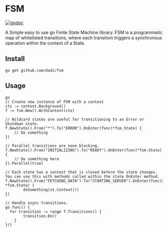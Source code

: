# FSM
[![godoc](http://img.shields.io/badge/godoc-reference-blue.svg?style=flat)](https://godoc.org/github.com/dadi/fsm)

A Simple easy to use go Finite State Machine library. FSM is a programmatic map of whitelisted transitions, where each transition triggers a synchronous operation within the context of a State.

## Install

```
go get github.com/dadi/fsm
```

## Usage

```
go
// Create new instance of FSM with a context
ctx := context.Background()
f := fsm.New().WithContext(ctx)

// Wildcard states are useful for transitioning to an Error or Shutdown state.
f.NewState().From("*").To("ERROR").OnEnter(func(*fsm.State) {
	// Do something
})

// Parallel transitions are none blocking.
f.NewState().From("INITIALIZING").To("READY").OnEnter(func(*fsm.State) {
	// Do something here
}).Parallel(true)

// Each state has a context that is closed before the state changes. You can use this with methods called within the state OnEnter method.
f.NewState().From("FETCHING_DATA").To("STARTING_SERVER").OnEnter(func(s *fsm.State) {
		doSomething(st.Context())
})

// Handle async transitions.
go func() {
  for transition := range f.Transitions() {
		transition.Do()
	}
}()
```